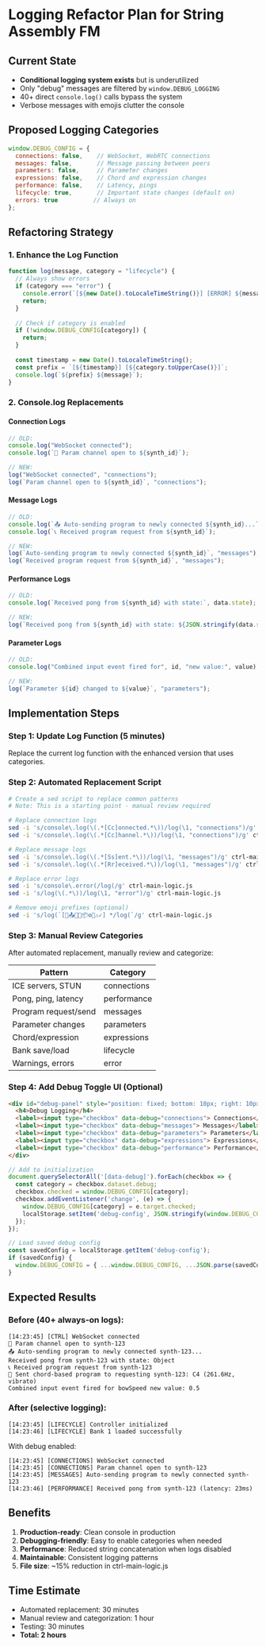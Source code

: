 # Logging Refactor Plan for String Assembly FM

## Current State
- **Conditional logging system exists** but is underutilized
- Only "debug" messages are filtered by `window.DEBUG_LOGGING`
- 40+ direct `console.log()` calls bypass the system
- Verbose messages with emojis clutter the console

## Proposed Logging Categories

```javascript
window.DEBUG_CONFIG = {
  connections: false,    // WebSocket, WebRTC connections
  messages: false,       // Message passing between peers
  parameters: false,     // Parameter changes
  expressions: false,    // Chord and expression changes
  performance: false,    // Latency, pings
  lifecycle: true,       // Important state changes (default on)
  errors: true          // Always on
};
```

## Refactoring Strategy

### 1. Enhance the Log Function
```javascript
function log(message, category = "lifecycle") {
  // Always show errors
  if (category === "error") {
    console.error(`[${new Date().toLocaleTimeString()}] [ERROR] ${message}`);
    return;
  }
  
  // Check if category is enabled
  if (!window.DEBUG_CONFIG[category]) {
    return;
  }
  
  const timestamp = new Date().toLocaleTimeString();
  const prefix = `[${timestamp}] [${category.toUpperCase()}]`;
  console.log(`${prefix} ${message}`);
}
```

### 2. Console.log Replacements

#### Connection Logs
```javascript
// OLD:
console.log("WebSocket connected");
console.log(`🔗 Param channel open to ${synth_id}`);

// NEW:
log("WebSocket connected", "connections");
log(`Param channel open to ${synth_id}`, "connections");
```

#### Message Logs
```javascript
// OLD:
console.log(`📤 Auto-sending program to newly connected ${synth_id}...`);
console.log(`📞 Received program request from ${synth_id}`);

// NEW:
log(`Auto-sending program to newly connected ${synth_id}`, "messages");
log(`Received program request from ${synth_id}`, "messages");
```

#### Performance Logs
```javascript
// OLD:
console.log(`Received pong from ${synth_id} with state:`, data.state);

// NEW:
log(`Received pong from ${synth_id} with state: ${JSON.stringify(data.state)}`, "performance");
```

#### Parameter Logs
```javascript
// OLD:
console.log("Combined input event fired for", id, "new value:", value);

// NEW:
log(`Parameter ${id} changed to ${value}`, "parameters");
```

## Implementation Steps

### Step 1: Update Log Function (5 minutes)
Replace the current log function with the enhanced version that uses categories.

### Step 2: Automated Replacement Script
```bash
# Create a sed script to replace common patterns
# Note: This is a starting point - manual review required

# Replace connection logs
sed -i 's/console\.log(\(.*[Cc]onnected.*\))/log(\1, "connections")/g' ctrl-main-logic.js
sed -i 's/console\.log(\(.*[Cc]hannel.*\))/log(\1, "connections")/g' ctrl-main-logic.js

# Replace message logs
sed -i 's/console\.log(\(.*[Ss]ent.*\))/log(\1, "messages")/g' ctrl-main-logic.js
sed -i 's/console\.log(\(.*[Rr]eceived.*\))/log(\1, "messages")/g' ctrl-main-logic.js

# Replace error logs
sed -i 's/console\.error(/log(/g' ctrl-main-logic.js
sed -i 's/log(\(.*\))/log(\1, "error")/g' ctrl-main-logic.js

# Remove emoji prefixes (optional)
sed -i 's/log(`[🔗📤📞🎵📦⚙️🚫⚠️✓] */log(`/g' ctrl-main-logic.js
```

### Step 3: Manual Review Categories
After automated replacement, manually review and categorize:

| Pattern | Category |
|---------|----------|
| ICE servers, STUN | connections |
| Pong, ping, latency | performance |
| Program request/send | messages |
| Parameter changes | parameters |
| Chord/expression | expressions |
| Bank save/load | lifecycle |
| Warnings, errors | error |

### Step 4: Add Debug Toggle UI (Optional)
```html
<div id="debug-panel" style="position: fixed; bottom: 10px; right: 10px; background: #f0f0f0; padding: 10px; border-radius: 5px; font-size: 12px;">
  <h4>Debug Logging</h4>
  <label><input type="checkbox" data-debug="connections"> Connections</label><br>
  <label><input type="checkbox" data-debug="messages"> Messages</label><br>
  <label><input type="checkbox" data-debug="parameters"> Parameters</label><br>
  <label><input type="checkbox" data-debug="expressions"> Expressions</label><br>
  <label><input type="checkbox" data-debug="performance"> Performance</label>
</div>
```

```javascript
// Add to initialization
document.querySelectorAll('[data-debug]').forEach(checkbox => {
  const category = checkbox.dataset.debug;
  checkbox.checked = window.DEBUG_CONFIG[category];
  checkbox.addEventListener('change', (e) => {
    window.DEBUG_CONFIG[category] = e.target.checked;
    localStorage.setItem('debug-config', JSON.stringify(window.DEBUG_CONFIG));
  });
});

// Load saved debug config
const savedConfig = localStorage.getItem('debug-config');
if (savedConfig) {
  window.DEBUG_CONFIG = { ...window.DEBUG_CONFIG, ...JSON.parse(savedConfig) };
}
```

## Expected Results

### Before (40+ always-on logs):
```
[14:23:45] [CTRL] WebSocket connected
🔗 Param channel open to synth-123
📤 Auto-sending program to newly connected synth-123...
Received pong from synth-123 with state: Object
📞 Received program request from synth-123
🎵 Sent chord-based program to requesting synth-123: C4 (261.6Hz, vibrato)
Combined input event fired for bowSpeed new value: 0.5
```

### After (selective logging):
```
[14:23:45] [LIFECYCLE] Controller initialized
[14:23:46] [LIFECYCLE] Bank 1 loaded successfully
```

With debug enabled:
```
[14:23:45] [CONNECTIONS] WebSocket connected
[14:23:45] [CONNECTIONS] Param channel open to synth-123
[14:23:45] [MESSAGES] Auto-sending program to newly connected synth-123
[14:23:46] [PERFORMANCE] Received pong from synth-123 (latency: 23ms)
```

## Benefits
1. **Production-ready**: Clean console in production
2. **Debugging-friendly**: Easy to enable categories when needed
3. **Performance**: Reduced string concatenation when logs disabled
4. **Maintainable**: Consistent logging patterns
5. **File size**: ~15% reduction in ctrl-main-logic.js

## Time Estimate
- Automated replacement: 30 minutes
- Manual review and categorization: 1 hour
- Testing: 30 minutes
- **Total: 2 hours**